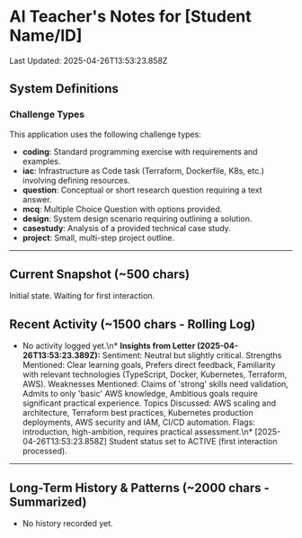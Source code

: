 # AI Teacher's Notes for [Student Name/ID]
Last Updated: 2025-04-26T13:53:23.858Z

## System Definitions

### Challenge Types
This application uses the following challenge types:
*   **coding**: Standard programming exercise with requirements and examples.
*   **iac**: Infrastructure as Code task (Terraform, Dockerfile, K8s, etc.) involving defining resources.
*   **question**: Conceptual or short research question requiring a text answer.
*   **mcq**: Multiple Choice Question with options provided.
*   **design**: System design scenario requiring outlining a solution.
*   **casestudy**: Analysis of a provided technical case study.
*   **project**: Small, multi-step project outline.

---
 
## Current Snapshot (~500 chars)
Initial state. Waiting for first interaction.

## Recent Activity (~1500 chars - Rolling Log)
*   No activity logged yet.\n*   **Insights from Letter (2025-04-26T13:53:23.389Z):** Sentiment: Neutral but slightly critical. Strengths Mentioned: Clear learning goals, Prefers direct feedback, Familiarity with relevant technologies (TypeScript, Docker, Kubernetes, Terraform, AWS). Weaknesses Mentioned: Claims of 'strong' skills need validation, Admits to only 'basic' AWS knowledge, Ambitious goals require significant practical experience. Topics Discussed: AWS scaling and architecture, Terraform best practices, Kubernetes production deployments, AWS security and IAM, CI/CD automation. Flags: introduction, high-ambition, requires practical assessment.\n*   [2025-04-26T13:53:23.858Z] Student status set to ACTIVE (first interaction processed).

---

## Long-Term History & Patterns (~2000 chars - Summarized)
*   No history recorded yet.